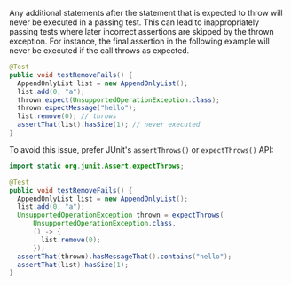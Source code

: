 

Any additional statements after the statement that is expected to throw will
never be executed in a passing test. This can lead to inappropriately passing
tests where later incorrect assertions are skipped by the thrown exception. For
instance, the final assertion in the following example will never be executed if
the call throws as expected.

```java
@Test
public void testRemoveFails() {
  AppendOnlyList list = new AppendOnlyList();
  list.add(0, "a");
  thrown.expect(UnsupportedOperationException.class);
  thrown.expectMessage("hello");
  list.remove(0); // throws
  assertThat(list).hasSize(1); // never executed
}
```

To avoid this issue, prefer JUnit's `assertThrows()` or `expectThrows()` API:

```java
import static org.junit.Assert.expectThrows;

@Test
public void testRemoveFails() {
  AppendOnlyList list = new AppendOnlyList();
  list.add(0, "a");
  UnsupportedOperationException thrown = expectThrows(
      UnsupportedOperationException.class,
      () -> {
        list.remove(0);
      });
  assertThat(thrown).hasMessageThat().contains("hello");
  assertThat(list).hasSize(1);
}
```

[`ExpectedException`]: http://junit.org/junit4/javadoc/latest/org/junit/rules/ExpectedException.html

